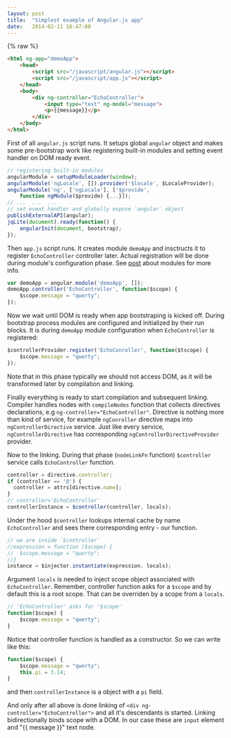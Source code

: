 ```yaml
---
layout: post
title:  "Simplest example of Angular.js app"
date:   2014-02-11 16:47:00
---
```

{% raw %}
```html
<html ng-app="demoApp">
    <head>
        <script src="/javascript/angular.js"></script>
        <script src="/javascript/app.js"></script>
    </head>
    <body>
        <div ng-controller="EchoController">
            <input type="text" ng-model="message">
            <p>{{message}}</p>
        </div>
    </body>
</html>
```

First of all `angular.js` script runs. It setups global `angular` object and makes some pre-bootstrap work like registering built-in modules and setting event handler on DOM ready event.

```javascript
// registering built-in modules
angularModule = setupModuleLoader(window);
angularModule('ngLocale', []).provider('$locale', $LocaleProvider);
angularModule('ng', ['ngLocale'], ['$provide',
    function ngModule($provide) {...}]);
// ...  ...  ...
// set event handler and globally expose `angular` object
publishExternalAPI(angular);
jqLite(document).ready(function() {
    angularInit(document, bootstrap);
});
```

Then `app.js` script runs. It creates module `demoApp` and insctructs it to register `EchoController` controller later. Actual registration will be done during module's configuration phase. See [post](/2014/01/27/angularjs-modules.html) about modules for more info.

```javascript
var demoApp = angular.module('demoApp', []);
demoApp.controller('EchoController', function($scope) {
    $scope.message = "qwerty";
});
```

Now we wait until DOM is ready when app bootstraping is kicked off. During bootstrap process modules are configured and initialized by their run blocks. It is during `demoApp` module configuration when `EchoController` is registered:

```javascript
$controllerProvider.register('EchoConroller', function($tscope) {
    $scope.message = "qwerty";
});
```

Note that in this phase typically we should not access DOM, as it will be transformed later by compilation and linking.

Finally everything is ready to start compilation and subsequent linking. Compiler handles nodes with `compileNodes` function that collects directives declarations, e.g `ng-controller="EchoController"`. Directive is nothing more than kind of service, for example `ngConroller` directive maps into `ngControllerDirective` service. Just like every service, `ngControllerDirective` has corresponding `ngControllerDirectiveProvider` provider.

Now to the linking. During that phase (`nodeLinkFn` function) `$controller` service calls `EchoController` function.

```javascript
controller = directive.controller;
if (controller == '@') {
  controller = attrs[directive.name];
}
// controller='EchoController'
controllerInstance = $controller(controller, locals);
```

Under the hood `$controller` lookups internal cache by name `EchoController` and sees there corresponding entry - our function.

```javascript
// we are inside `$controller`
//expression = function ($scope) {
//  $scope.message = "qwerty";
//}
instance = $injector.instantiate(expression, locals);
```

Argument `locals` is needed to inject scope object associated with `EchoController`. Remember, controller function asks for a `$scope` and by default this is a root scope. That can be overriden by a scope from a `locals`.

```javascript
// 'EchoController' asks for '$scope'
function($scope) {
    $scope.message = "qwerty";
}
```

Notice that controller function is handled as a constructor. So we can write like this:

```javascript
function($scope) {
    $scope.message = "qwerty";
    this.pi = 3.14;
}
```

and then `controllerInstance` is a object with a `pi` field.

And only after all above is done linking of `<div ng-controller="EchoController">` and all it's descendants is started. Linking bidirectionally binds scope with a DOM. In our case these are `input` element and "{{ message }}" text node.
